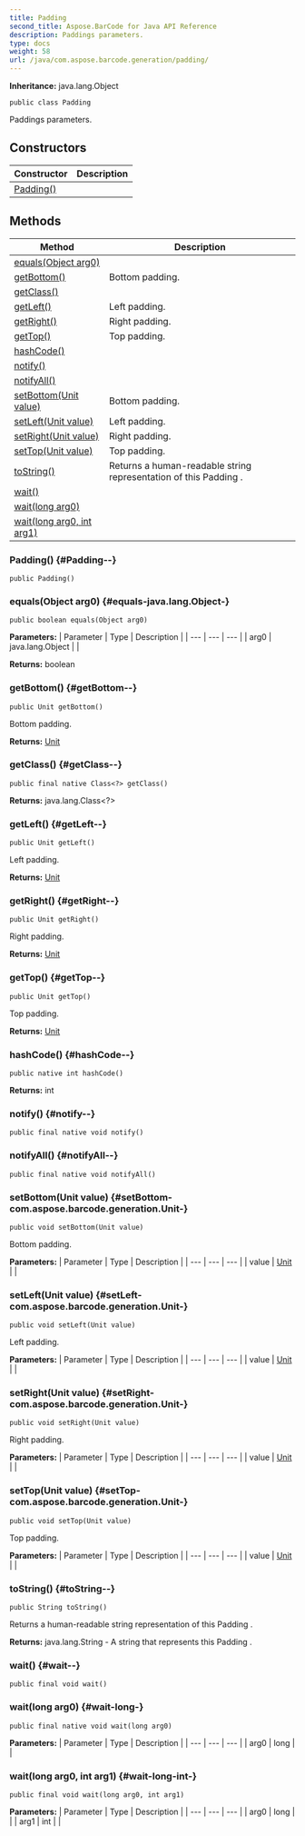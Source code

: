 ```yaml
---
title: Padding
second_title: Aspose.BarCode for Java API Reference
description: Paddings parameters.
type: docs
weight: 58
url: /java/com.aspose.barcode.generation/padding/
---
```

**Inheritance:**
java.lang.Object
```
public class Padding
```

Paddings parameters.
## Constructors

| Constructor | Description |
| --- | --- |
| [Padding()](#Padding--) |  |
## Methods

| Method | Description |
| --- | --- |
| [equals(Object arg0)](#equals-java.lang.Object-) |  |
| [getBottom()](#getBottom--) | Bottom padding. |
| [getClass()](#getClass--) |  |
| [getLeft()](#getLeft--) | Left padding. |
| [getRight()](#getRight--) | Right padding. |
| [getTop()](#getTop--) | Top padding. |
| [hashCode()](#hashCode--) |  |
| [notify()](#notify--) |  |
| [notifyAll()](#notifyAll--) |  |
| [setBottom(Unit value)](#setBottom-com.aspose.barcode.generation.Unit-) | Bottom padding. |
| [setLeft(Unit value)](#setLeft-com.aspose.barcode.generation.Unit-) | Left padding. |
| [setRight(Unit value)](#setRight-com.aspose.barcode.generation.Unit-) | Right padding. |
| [setTop(Unit value)](#setTop-com.aspose.barcode.generation.Unit-) | Top padding. |
| [toString()](#toString--) | Returns a human-readable string representation of this  Padding . |
| [wait()](#wait--) |  |
| [wait(long arg0)](#wait-long-) |  |
| [wait(long arg0, int arg1)](#wait-long-int-) |  |
### Padding() {#Padding--}
```
public Padding()
```


### equals(Object arg0) {#equals-java.lang.Object-}
```
public boolean equals(Object arg0)
```




**Parameters:**
| Parameter | Type | Description |
| --- | --- | --- |
| arg0 | java.lang.Object |  |

**Returns:**
boolean
### getBottom() {#getBottom--}
```
public Unit getBottom()
```


Bottom padding.

**Returns:**
[Unit](../../com.aspose.barcode.generation/unit)
### getClass() {#getClass--}
```
public final native Class<?> getClass()
```




**Returns:**
java.lang.Class<?>
### getLeft() {#getLeft--}
```
public Unit getLeft()
```


Left padding.

**Returns:**
[Unit](../../com.aspose.barcode.generation/unit)
### getRight() {#getRight--}
```
public Unit getRight()
```


Right padding.

**Returns:**
[Unit](../../com.aspose.barcode.generation/unit)
### getTop() {#getTop--}
```
public Unit getTop()
```


Top padding.

**Returns:**
[Unit](../../com.aspose.barcode.generation/unit)
### hashCode() {#hashCode--}
```
public native int hashCode()
```




**Returns:**
int
### notify() {#notify--}
```
public final native void notify()
```




### notifyAll() {#notifyAll--}
```
public final native void notifyAll()
```




### setBottom(Unit value) {#setBottom-com.aspose.barcode.generation.Unit-}
```
public void setBottom(Unit value)
```


Bottom padding.

**Parameters:**
| Parameter | Type | Description |
| --- | --- | --- |
| value | [Unit](../../com.aspose.barcode.generation/unit) |  |

### setLeft(Unit value) {#setLeft-com.aspose.barcode.generation.Unit-}
```
public void setLeft(Unit value)
```


Left padding.

**Parameters:**
| Parameter | Type | Description |
| --- | --- | --- |
| value | [Unit](../../com.aspose.barcode.generation/unit) |  |

### setRight(Unit value) {#setRight-com.aspose.barcode.generation.Unit-}
```
public void setRight(Unit value)
```


Right padding.

**Parameters:**
| Parameter | Type | Description |
| --- | --- | --- |
| value | [Unit](../../com.aspose.barcode.generation/unit) |  |

### setTop(Unit value) {#setTop-com.aspose.barcode.generation.Unit-}
```
public void setTop(Unit value)
```


Top padding.

**Parameters:**
| Parameter | Type | Description |
| --- | --- | --- |
| value | [Unit](../../com.aspose.barcode.generation/unit) |  |

### toString() {#toString--}
```
public String toString()
```


Returns a human-readable string representation of this  Padding .

**Returns:**
java.lang.String - A string that represents this  Padding .
### wait() {#wait--}
```
public final void wait()
```




### wait(long arg0) {#wait-long-}
```
public final native void wait(long arg0)
```




**Parameters:**
| Parameter | Type | Description |
| --- | --- | --- |
| arg0 | long |  |

### wait(long arg0, int arg1) {#wait-long-int-}
```
public final void wait(long arg0, int arg1)
```




**Parameters:**
| Parameter | Type | Description |
| --- | --- | --- |
| arg0 | long |  |
| arg1 | int |  |

